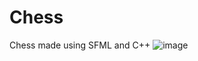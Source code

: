 # Chess
Chess made using SFML and C++ 
![image](https://user-images.githubusercontent.com/53316476/187109035-b23aeefb-5340-474c-94d4-071d003a93c3.png)
